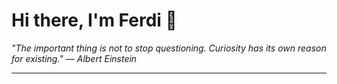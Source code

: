 <h1>Hi there, I'm Ferdi 👋</h1>

<p><em>
  "The important thing is not to stop questioning. Curiosity has its own reason for existing." — Albert Einstein
</em></p>

---
